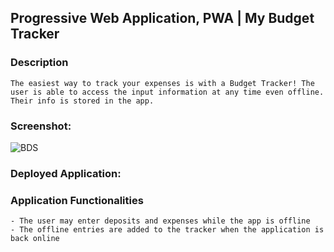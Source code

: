 ## Progressive Web Application, PWA | My Budget Tracker

### Description
    The easiest way to track your expenses is with a Budget Tracker! The user is able to access the input information at any time even offline. Their info is stored in the app. 

### Screenshot:

![BDS](https://user-images.githubusercontent.com/65464431/164300289-61070bcf-63e6-477d-a112-292ffc8d2752.png)

### Deployed Application:



### Application Functionalities 
    - The user may enter deposits and expenses while the app is offline
    - The offline entries are added to the tracker when the application is back online
